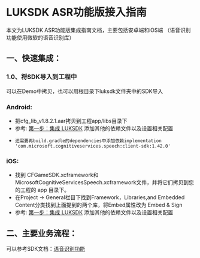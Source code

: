 # LUKSDK ASR功能版接入指南

本文为LUKSDK ASR功能版集成指南文档，主要包括安卓端和iOS端
（语音识别功能使用微软的语音识别库）

## 一、快速集成：

### 1.0、将SDK导入到工程中

可以在Demo中拷贝，也可以用根目录下luksdk文件夹中的SDK导入

### Android:
*    把cfg_lib_v1.8.2.1.aar拷贝到工程app/libs目录下
*    参考: [第一步：集成 LUKSDK](https://wiki.luk.live/docs/quick-start/client?env=android) 添加其他的依赖文件以及设置相关配置
*     还需要再build.gradle的dependencies中添加依赖implementation 'com.microsoft.cognitiveservices.speech:client-sdk:1.42.0'

    
### iOS:
*    找到 CFGameSDK.xcframework和MicrosoftCognitiveServicesSpeech.xcframework文件，并将它们拷贝到您的工程的 app 目录下。
*    在Project -> General栏目下找到Framework，Libraries,and Embedded Content分类找到上面提到的两个库，将Embed属性改为 Embed & Sign
*    参考: [第一步：集成 LUKSDK](https://wiki.luk.live/docs/quick-start/client?env=ios) 添加其他的依赖文件以及设置相关配置


## 二、主要业务流程：

可以参考SDK文档：[语音识别功能](https://wiki.luk.live/docs/client-api/sdk_asr)


